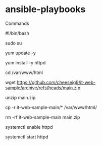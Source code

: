 # ansible-playbooks
Commands

#!/bin/bash

sudo su

yum update -y

yum install -y httpd

cd /var/www/html

wget https://github.com/cheeseig9/it-web-sample/archive/refs/heads/main.zip

unzip main.zip

cp -r it-web-sample-main/* /var/www/html/

rm -rf it-web-sample-main main.zip

systemctl enable httpd 

systemctl start httpd

